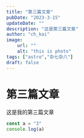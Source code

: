 ```yaml
---
title: "第三篇文章"
pubDate: "2023-3-15"
updateDate: ""
description: "这是第三篇文章"
author: "ch_kai"
image:
    url: ""
    alt: "this is photo"
tags: ["astro","杂七杂八"]
draft: false
---
```


# 第三篇文章

这是我的第三篇文章

```js
const a = "3"
console.log(a)
```